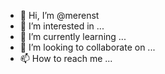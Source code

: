 - 👋 Hi, I’m @merenst
- 👀 I’m interested in ...
- 🌱 I’m currently learning ...
- 💞️ I’m looking to collaborate on ...
- 📫 How to reach me ...

<!---
merenst/merenst is a ✨ special ✨ repository because its `README.md` (this file) appears on your GitHub profile.
You can click the Preview link to take a look at your changes.
--->
